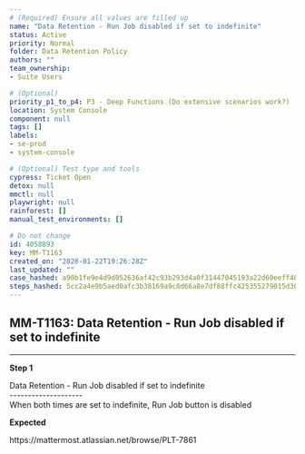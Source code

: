 ```yaml
---
# (Required) Ensure all values are filled up
name: "Data Retention - Run Job disabled if set to indefinite"
status: Active
priority: Normal
folder: Data Retention Policy
authors: ""
team_ownership: 
- Suite Users

# (Optional)
priority_p1_to_p4: P3 - Deep Functions (Do extensive scenarios work?)
location: System Console
component: null
tags: []
labels: 
- se-prod
- system-console

# (Optional) Test type and tools
cypress: Ticket Open
detox: null
mmctl: null
playwright: null
rainforest: []
manual_test_environments: []

# Do not change
id: 4058893
key: MM-T1163
created_on: "2020-01-22T19:26:28Z"
last_updated: ""
case_hashed: a90b1fe9e4d9d052636af42c93b293d4a0f31447045193a22d60eeff48296f10732738f8aaaf6ebcb03fcfd4a76af026
steps_hashed: 5cc2a4e9b5aed0afc3b38169a9c8d66a8e7df88ffc425355279015d30a78d9493fb8ebc849ab0042acaef3dd375246ef
---
```


<!-- (Auto-generated) Based on frontmatter's "key" and "name" -->

## MM-T1163: Data Retention - Run Job disabled if set to indefinite

---

**Step 1**

Data Retention - Run Job disabled if set to indefinite\
\--------------------\
When both times are set to indefinite, Run Job button is disabled

**Expected**

https\://mattermost.atlassian.net/browse/PLT-7861
